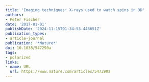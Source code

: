 ```yaml
---
title: 'Imaging techniques: X-rays used to watch spins in 3D'
authors:
- Peter Fischer
date: '2017-01-01'
publishDate: '2024-11-15T01:34:53.446651Z'
publication_types:
- article-journal
publication: '*Nature*'
doi: 10.1038/547290a
tags:
- polarized
links:
- name: URL
  url: https://www.nature.com/articles/547290a
---
```

